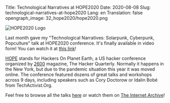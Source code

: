 Title: Technological Narratives at HOPE2020
Date: 2020-08-08
Slug: technological-narratives-at-hope2020
Lang: en
Translation: false
opengraph_image: 32_hope2020/hope2020.png

![HOPE2020 Logo](/images/32_hope2020/hope2020.png)

Last month gave my "Technological Narratives: Solarpunk, Cyberpunk, Popculture" talk at HOPE2020 conference. It's finally available in video form! You can watch it at [this link](https://livestream.com/internetsociety3/hope2020/videos/209149752)!

[HOPE](https://hope.net/) stands for Hackers On Planet Earth, a US hacker conference organized by [2600](https://2600.com/) magazine, The Hacker Quarterly. Normally it happens in the New York, but due to the pandemic situation this year it was moved online. The conference featured dozens of great talks and workshops across 9 days, including speakers such as Cory Doctorow or Idalin Bobé from TechActivist.Org.

Feel free to browse all the talks [here](https://scheduler.hope.net/hope2020/talk/) or watch them on [The Internet Archive](https://archive.org/details/hopeconf2020)!